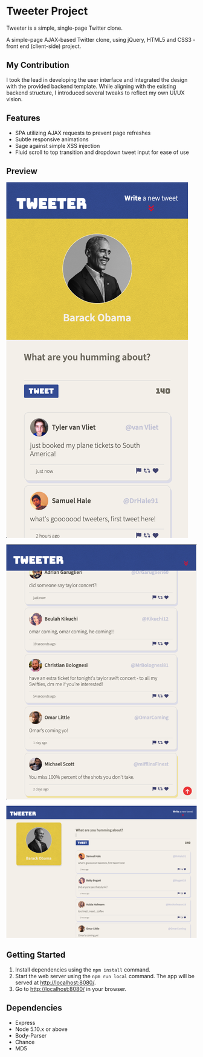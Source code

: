# Tweeter Project

Tweeter is a simple, single-page Twitter clone.

A simple-page AJAX-based Twitter clone, using jQuery, HTML5 and CSS3 - front end (client-side) project.

## My Contribution

I took the lead in developing the user interface and integrated the design with the provided backend template. While aligning with the existing backend structure, I introduced several tweaks to reflect my own UI/UX vision.

## Features

- SPA utilizing AJAX requests to prevent page refreshes
- Subtle responsive animations
- Sage against simple XSS injection
- Fluid scroll to top transition and dropdown tweet input for ease of use

## Preview

!["Mobile layout"](https://github.com/itiand/tweeter/blob/master/docs/mobile-layout.png?raw=true)

!["Scroll down"](https://github.com/itiand/tweeter/blob/master/docs/scroll-down.png?raw=true)

!["Desktop layout"](https://github.com/itiand/tweeter/blob/master/docs/desktop-layout.png?raw=true)

## Getting Started

1. Install dependencies using the `npm install` command.
2. Start the web server using the `npm run local` command. The app will be served at <http://localhost:8080/>.
3. Go to <http://localhost:8080/> in your browser.

## Dependencies

- Express
- Node 5.10.x or above
- Body-Parser
- Chance
- MD5
